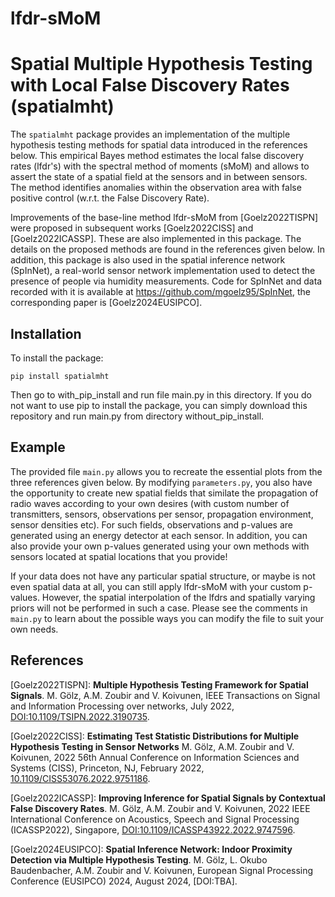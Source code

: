 # lfdr-sMoM

Spatial Multiple Hypothesis Testing with Local False Discovery Rates (spatialmht)
==========================================

The `spatialmht` package provides an implementation of the multiple hypothesis testing methods for spatial data introduced in the references below. This empirical Bayes method estimates the local false discovery rates (lfdr's) with the spectral method of moments (sMoM) and allows to assert the state of a spatial field at the sensors and in between sensors. The method identifies anomalies within the observation area with false positive control (w.r.t. the False Discovery Rate).

Improvements of the base-line method lfdr-sMoM from [Goelz2022TISPN] were proposed in subsequent works [Goelz2022CISS] and [Goelz2022ICASSP]. These are also implemented in this package. The details on the proposed methods are found in the references given below. In addition, this package is also used in the spatial inference network (SpInNet), a real-world sensor network implementation used to detect the presence of people via humidity measurements. Code for SpInNet and data recorded with it is available at https://github.com/mgoelz95/SpInNet, the corresponding paper is [Goelz2024EUSIPCO].

Installation
------------

To install the package:

```
pip install spatialmht
```

Then go to with_pip_install and run file main.py in this directory. If you do not want to use pip to install the package, you can simply download this repository and run main.py from directory without_pip_install.

Example
------------------

The provided file `main.py` allows you to recreate the essential plots from the three references given below. By modifying `parameters.py`, you also have the opportunity to create new spatial fields that similate the propagation of radio waves according to your own desires (with custom number of transmitters, sensors, observations per sensor, propagation environment, sensor densities etc). For such fields, observations and p-values are generated using an energy detector at each sensor. In addition, you can also provide your own p-values generated using your own methods with sensors located at spatial locations that you provide! 

If your data does not have any particular spatial structure, or maybe is not even spatial data at all, you can still apply lfdr-sMoM with your custom p-values. However, the spatial interpolation of the lfdrs and spatially varying priors will not be performed in such a case. Please see the comments in `main.py` to learn about the possible ways you can modify the file to suit your own needs.



References
----------

[Goelz2022TISPN]: **Multiple Hypothesis Testing Framework for Spatial Signals**. M. Gölz, A.M. Zoubir and V. Koivunen, IEEE Transactions on Signal and Information Processing over networks, July 2022, [DOI:10.1109/TSIPN.2022.3190735](https://ieeexplore.ieee.org/abstract/document/9830080).

[Goelz2022CISS]: **Estimating Test Statistic Distributions for Multiple Hypothesis Testing in Sensor Networks** M. Gölz, A.M. Zoubir and V. Koivunen, 2022 56th Annual Conference on Information Sciences and Systems (CISS), Princeton, NJ, February 2022, [10.1109/CISS53076.2022.9751186](https://ieeexplore.ieee.org/abstract/document/9751186).

[Goelz2022ICASSP]: **Improving Inference for Spatial Signals by Contextual False Discovery Rates**. M. Gölz, A.M. Zoubir and V. Koivunen, 2022 IEEE International Conference on Acoustics, Speech and Signal Processing (ICASSP2022), Singapore, [DOI:10.1109/ICASSP43922.2022.9747596](https://ieeexplore.ieee.org/abstract/document/9747596).

[Goelz2024EUSIPCO]: **Spatial Inference Network: Indoor Proximity Detection via Multiple Hypothesis Testing**. M. Gölz, L. Okubo Baudenbacher, A.M. Zoubir and V. Koivunen, European Signal Processing Conference (EUSIPCO) 2024, August  2024, [DOI:TBA].
